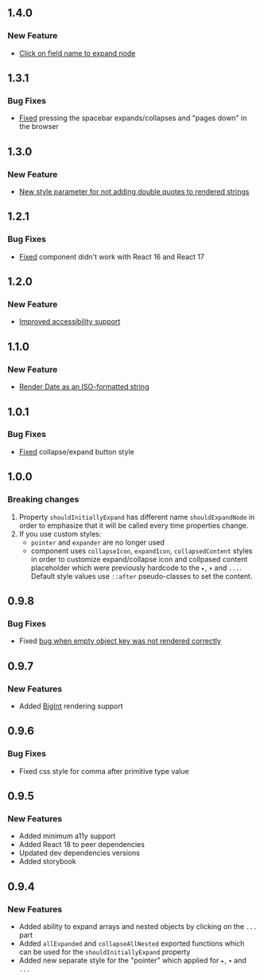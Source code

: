 ## 1.4.0

### New Feature

- [Click on field name to expand node](https://github.com/AnyRoad/react-json-view-lite/pull/27)

## 1.3.1

### Bug Fixes

- [Fixed](https://github.com/AnyRoad/react-json-view-lite/issues/24) pressing the spacebar expands/collapses and "pages down" in the browser

## 1.3.0

### New Feature

- [New style parameter for not adding double quotes to rendered strings](https://github.com/AnyRoad/react-json-view-lite/issues/22)

## 1.2.1

### Bug Fixes

- [Fixed](https://github.com/AnyRoad/react-json-view-lite/issues/20) component didn't work with React 16 and React 17

## 1.2.0

### New Feature

- [Improved accessibility support](https://github.com/AnyRoad/react-json-view-lite/pull/16)

## 1.1.0

### New Feature

- [Render Date as an ISO-formatted string](https://github.com/AnyRoad/react-json-view-lite/pull/13)

## 1.0.1

### Bug Fixes

- [Fixed](https://github.com/AnyRoad/react-json-view-lite/pull/14) collapse/expand button style

## 1.0.0

### Breaking changes

1. Property `shouldInitiallyExpand` has different name `shouldExpandNode` in order to emphasize that it will be called every time properties change.
2. If you use custom styles:
   - `pointer` and `expander` are no longer used
   - component uses `collapseIcon`, `expandIcon`, `collapsedContent` styles in order to customize expand/collapse icon and collpased content placeholder which were previously hardcode to the `▸`, `▾` and `...`.
     Default style values use `::after` pseudo-classes to set the content.

## 0.9.8

### Bug Fixes

- Fixed [bug when empty object key was not rendered correctly](https://github.com/AnyRoad/react-json-view-lite/issues/9)

## 0.9.7

### New Features

- Added [BigInt](https://developer.mozilla.org/en-US/docs/Web/JavaScript/Reference/Global_Objects/BigInt) rendering support

## 0.9.6

### Bug Fixes

- Fixed css style for comma after primitive type value

## 0.9.5

### New Features

- Added minimum a11y support
- Added React 18 to peer dependencies
- Updated dev dependencies versions
- Added storybook

## 0.9.4

### New Features

- Added ability to expand arrays and nested objects by clicking on the `...` part
- Added `allExpanded` and `collapseAllNested` exported functions which can be used for the `shouldInitiallyExpand` property
- Added new separate style for the "pointer" which applied for `▸`, `▾` and `...`
